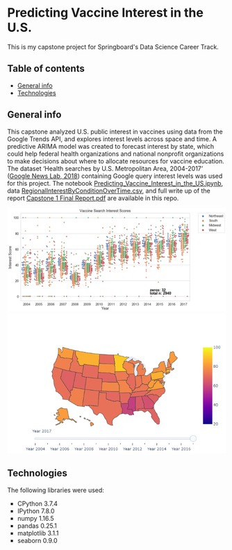# Predicting Vaccine Interest in the U.S.
This is my capstone project for Springboard's Data Science Career Track. 

## Table of contents
* [General info](#general-info)
* [Technologies](#technologies)

## General info
This capstone analyzed U.S. public interest in vaccines using data from the Google Trends API, and explores interest levels across space and time. A predictive ARIMA model was created to forecast interest by state, which could help federal health organizations and national nonprofit organizations to make decisions about where to allocate resources for vaccine education. The dataset ‘Health searches by U.S. Metropolitan Area, 2004-2017’ (<a href="https://www.kaggle.com/GoogleNewsLab/health-searches-us-county">Google News Lab, 2018</a>) containing Google query interest levels was used for this project. The notebook <a href="https://github.com/chantel808/Springboard_Capstone1/blob/master/Predicting_Vaccine_Interest_in_the_US.ipynb">Predicting_Vaccine_Interest_in_the_US.ipynb</a>, data <a href="https://github.com/chantel808/Springboard_Capstone1/blob/master/RegionalInterestByConditionOverTime.csv"> RegionalInterestByConditionOverTime.csv</a>, and full write up of the report <a href="https://github.com/chantel808/Springboard_Capstone1/blob/master/Capstone%201%20Final%20Report.pdf">Capstone 1 Final Report.pdf</a> are available in this repo.

![Data by region](https://github.com/chantel808/Springboard_Capstone1/blob/master/swarmplot_data.png)
![Map of 2017 vaccine interest](https://github.com/chantel808/Springboard_Capstone1/blob/master/map_vaccine_2017.png)

## Technologies
The following libraries were used:
<ul type="square">
  <li>CPython 3.7.4</li>
  <li>IPython 7.8.0</li>
  <li>numpy 1.16.5</li>
  <li>pandas 0.25.1</li>
  <li>matplotlib 3.1.1</li>
  <li>seaborn 0.9.0</li>
  </ul>
